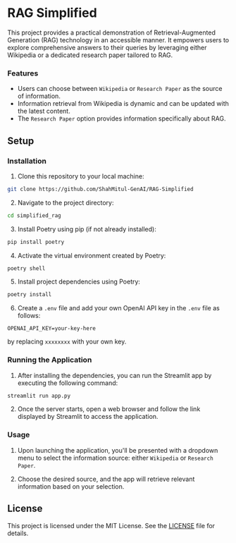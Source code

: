 # RAG Simplified

This project provides a practical demonstration of Retrieval-Augmented Generation (RAG) technology in an accessible manner. It empowers users to explore comprehensive answers to their queries by leveraging either Wikipedia or a dedicated research paper tailored to RAG.

### Features
- Users can choose between `Wikipedia` or `Research Paper` as the source of information.
- Information retrieval from Wikipedia is dynamic and can be updated with the latest content.
- The `Research Paper` option provides information specifically about RAG.

## Setup

### Installation
1. Clone this repository to your local machine:
```bash
git clone https://github.com/ShahMitul-GenAI/RAG-Simplified
```

2. Navigate to the project directory:
```bash
cd simplified_rag
```

3. Install Poetry using pip (if not already installed):
```bash
pip install poetry
```

4. Activate the virtual environment created by Poetry:
```bash
poetry shell
```

5. Install project dependencies using Poetry:
```bash
poetry install
```

6. Create a `.env` file and add your own OpenAI API key in the `.env` file as follows:
```
OPENAI_API_KEY=your-key-here
```

by replacing `xxxxxxxx` with your own key. 

### Running the Application
1. After installing the dependencies, you can run the Streamlit app by executing the following command:
```bash
streamlit run app.py
```

2. Once the server starts, open a web browser and follow the link displayed by Streamlit to access the application.

### Usage
1. Upon launching the application, you'll be presented with a dropdown menu to select the information source: either `Wikipedia` or `Research Paper`.

2. Choose the desired source, and the app will retrieve relevant information based on your selection.

## License
This project is licensed under the MIT License. See the [LICENSE](LICENSE) file for details.

